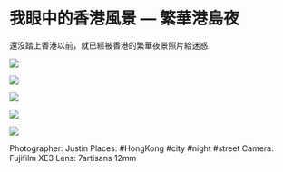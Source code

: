 
# 我眼中的香港風景 — 繁華港島夜



還沒踏上香港以前，就已經被香港的繁華夜景照片給迷惑

![](https://cdn-images-1.medium.com/max/12000/1*8dKkVq0Wf5toywU4UKcHmg.jpeg)

![](https://cdn-images-1.medium.com/max/12000/1*DuSnGzmvzJphaDWbBR8lPA.jpeg)

![](https://cdn-images-1.medium.com/max/8000/1*J8-mNj5B8GlHC1EPZC9rGw.jpeg)

![](https://cdn-images-1.medium.com/max/12000/1*FPpWJc-T_UJYnd1Qo-vOkA.jpeg)

![](https://cdn-images-1.medium.com/max/12000/1*PBF4Nmjx1wTYmA69uBKHDw.jpeg)

Photographer: Justin 
Places: #HongKong #city #night #street
Camera: Fujifilm XE3
Lens: 7artisans 12mm
